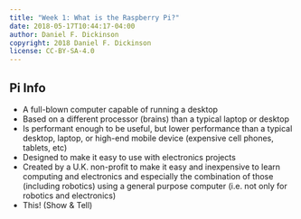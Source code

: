 ```yaml
---
title: "Week 1: What is the Raspberry Pi?"
date: 2018-05-17T10:44:17-04:00
author: Daniel F. Dickinson
copyright: 2018 Daniel F. Dickinson
license: CC-BY-SA-4.0
---
```

## Pi Info
  * A full-blown computer capable of running a desktop
  * Based on a different processor (brains) than a typical laptop or desktop
  * Is performant enough to be useful, but lower performance than a typical desktop, laptop, or high-end mobile device (expensive cell phones, tablets, etc)
  * Designed to make it easy to use with electronics projects
  * Created by a U.K. non-profit to make it easy and inexpensive to learn computing and electronics and especially the combination of those (including robotics) using a general purpose computer (i.e. not only for robotics and electronics)
  * This! (Show & Tell)

